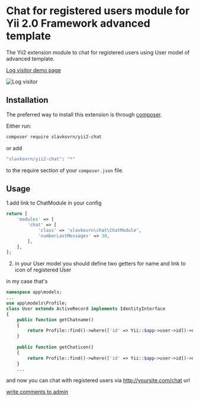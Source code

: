 # Chat for registered users module for Yii 2.0 Framework advanced template

The Yii2 extension module to chat for registered users using User model of advanced template.

[Log visitor demo page](http://school.kadastrcard.ru/chat)

![Log visitor](http://yii2.kadastrcard.ru/uploads/chat.jpg)

## Installation

The preferred way to install this extension is through [composer](http://getcomposer.org/download/).

Either run:

```bash
composer require slavkovrn/yii2-chat
```

or add

```bash
"slavkovrn/yii2-chat": "*"
```

to the require section of your `composer.json` file.

Usage
-----

1.add link to ChatModule in your config

```php
return [
    'modules' => [
        'chat' => [
            'class' => 'slavkovrn\chat\ChatModule',
            'numberLastMessages' => 30,
        ],
    ],
]; 
```
2. in your User model you should define two getters for name and link to icon of registered User

in my case that's

```php
namespace app\models;
...
use app\models\Profile;
class User extends ActiveRecord implements IdentityInterface
{
    public function getChatname()
    {
        return Profile::find()->where(['id' => Yii::$app->user->id])->one()['name'];
    }
 
    public function getChaticon()
    {
        return Profile::find()->where(['id' => Yii::$app->user->id])->one()['photo'];
    }
    ...
```

and now you can chat with registered users via http://yoursite.com/chat url

<a href="mailto:slavko.chita@gmail.com">write comments to admin</a>
